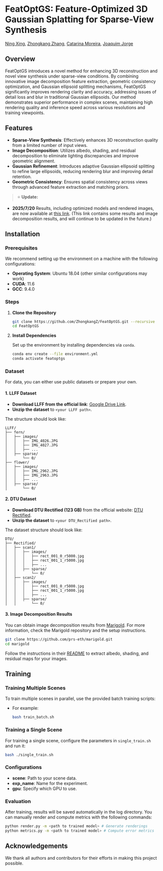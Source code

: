 # FeatOptGS: Feature-Optimized 3D Gaussian Splatting for Sparse-View Synthesis

[Ning Xing](https://orcid.org/), [Zhongkang Zhang](https://orcid.org/0009-0004-0933-3853), [Catarina Moreira](https://orcid.org/), [Joaquim Jorge](https://orcid.org/)

## Overview

FeatOptGS introduces a novel method for enhancing 3D reconstruction and novel view synthesis under sparse-view conditions. By combining innovative image decomposition feature extraction, geometric consistency optimization, and Gaussian ellipsoid splitting mechanisms, FeatOptGS significantly improves rendering clarity and accuracy, addressing issues of detail loss and blur in traditional Gaussian ellipsoids. Our method demonstrates superior performance in complex scenes, maintaining high rendering quality and inference speed across various resolutions and training viewpoints.

## Features

- **Sparse-View Synthesis**: Effectively enhances 3D reconstruction quality from a limited number of input views.
- **Image Decomposition**: Utilizes albedo, shading, and residual decomposition to eliminate lighting discrepancies and improve geometric alignment.
- **Gaussian Refinement**: Introduces adaptive Gaussian ellipsoid splitting to refine large ellipsoids, reducing rendering blur and improving detail retention.
- **Geometric Consistency**: Ensures spatial consistency across views through advanced feature extraction and matching priors.

> ⭐️ **Update:**
- **2025/7/20** Results, including optimized models and rendered images, are now available at [this link](https://pan.baidu.com/s/1poWYaOQ-K1NSb7ojkuU7LQ?pwd=aamt). (This link contains some results and image decomposition results, and will continue to be updated in the future.)



## Installation

### Prerequisites

We recommend setting up the environment on a machine with the following configurations:

- **Operating System**: Ubuntu 18.04 (other similar configurations may work)
- **CUDA**: 11.6
- **GCC**: 9.4.0

### Steps

1. **Clone the Repository**

   ```bash
   git clone https://github.com/ZhongkangZ/FeatOptGS.git --recursive
   cd FeatOptGS


2. **Install Dependencies**

   Set up the environment by installing dependencies via `conda`.

   ```bash
   conda env create --file environment.yml
   conda activate featoptgs

### Dataset

For data, you can either use public datasets or prepare your own.

#### 1. **LLFF Dataset**

* **Download LLFF from the official link**: [Google Drive Link](https://drive.google.com/drive/folders/128yBriW1IG_3NJ5Rp7APSTZsJqdJdfc1).
* **Unzip the dataset** to `<your LLFF path>`.

The structure should look like:

```
LLFF/
├── fern/
│   ├── images/
│   │   ├── IMG_4026.JPG
│   │   ├── IMG_4027.JPG
│   │   ├── ...
│   ├── sparse/
│       └── 0/
├── flower/
│   ├── images/
│   │   ├── IMG_2962.JPG
│   │   ├── IMG_2963.JPG
│   │   ├── ...
│   ├── sparse/
│       └── 0/
```

#### 2. **DTU Dataset**

* **Download DTU Rectified (123 GB)** from the official website: [DTU Rectified](https://roboimagedata.compute.dtu.dk/?page_id=36/).
* **Unzip the dataset** to `<your DTU_Rectified path>`.

The dataset structure should look like:

```
DTU/
├── Rectified/
│   ├── scan1/
│   │   ├── images/
│   │   │   ├── rect_001_0_r5000.jpg
│   │   │   ├── rect_001_1_r5000.jpg
│   │   │   ├── ...
│   │   ├── sparse/
│   │       └── 0/
│   ├── scan2/
│   │   ├── images/
│   │   │   ├── rect_001_0_r5000.jpg
│   │   │   ├── rect_001_1_r5000.jpg
│   │   │   ├── ...
│   │   ├── sparse/
│   │       └── 0/
```

#### 3. **Image Decomposition Results**

You can obtain image decomposition results from [Marigold](https://github.com/prs-eth/marigold). For more information, check the Marigold repository and the setup instructions.

```bash
git clone https://github.com/prs-eth/marigold.git
cd marigold
```

Follow the instructions in their [README](https://github.com/prs-eth/marigold) to extract albedo, shading, and residual maps for your images.

## Training

### Training Multiple Scenes

To train multiple scenes in parallel, use the provided batch training scripts:

* For example:

  ```bash
  bash train_batch.sh
  ```

### Training a Single Scene

For training a single scene, configure the parameters in `single_train.sh` and run it:

```bash
bash ./single_train.sh
```

### Configurations

* **scene**: Path to your scene data.
* **exp\_name**: Name for the experiment.
* **gpu**: Specify which GPU to use.

### Evaluation

After training, results will be saved automatically in the log directory. You can manually render and compute metrics with the following commands:

```bash
python render.py -m <path to trained model> # Generate renderings
python metrics.py -m <path to trained model> # Compute error metrics
```

## Acknowledgements

We thank all authors and contributors for their efforts in making this project possible.

